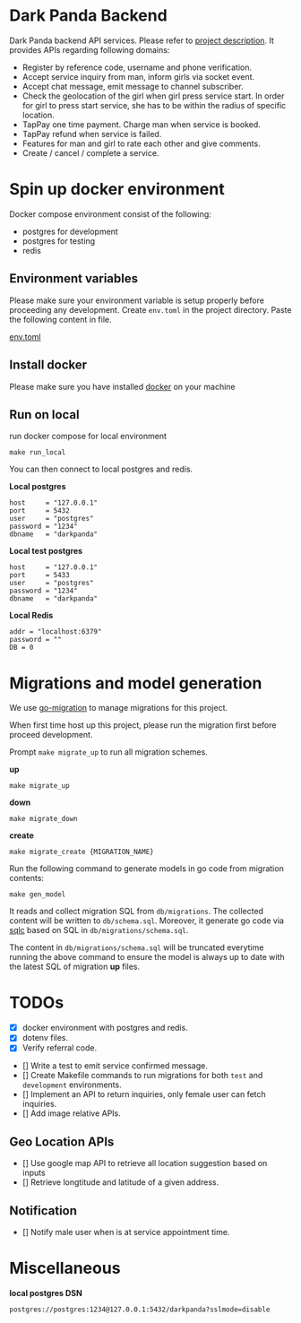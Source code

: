 # Dark Panda Backend

Dark Panda backend API services. Please refer to [project description](https://gist.github.com/huangc28/8b6c5ff777367597c430a5fd9c6099af). It provides APIs regarding following domains:

- Register by reference code, username and phone verification.
- Accept service inquiry from man, inform girls via socket event.
- Accept chat message, emit message to channel subscriber.
- Check the geolocation of the girl when girl press service start. In order for girl to press start service, she has to be within the radius of specific location.
- TapPay one time payment. Charge man when service is booked.
- TapPay refund when service is failed.
- Features for man and girl to rate each other and give comments.
- Create / cancel / complete a service.

# Spin up docker environment

Docker compose environment consist of the following:

- postgres for development
- postgres for testing
- redis

## Environment variables

Please make sure your environment variable is setup properly before proceeding any development.
Create `env.toml` in the project directory. Paste the following content in file.

[env.toml](https://gist.github.com/huangc28/0ffa71dffefc462728e602d0919cf9bd)

## Install docker

Please make sure you have installed [docker](https://www.docker.com/get-started) on your machine

## Run on local

run docker compose for local environment

```
make run_local

```

You can then connect to local postgres and redis.

**Local postgres**

```
host     = "127.0.0.1"
port     = 5432
user     = "postgres"
password = "1234"
dbname   = "darkpanda"
```

**Local test postgres**

```
host     = "127.0.0.1"
port     = 5433
user     = "postgres"
password = "1234"
dbname   = "darkpanda"
```

**Local Redis**

```
addr = "localhost:6379"
password = ""
DB = 0
```

# Migrations and model generation

We use [go-migration](https://github.com/golang-migrate/migrate) to manage migrations for this project.

When first time host up this project, please run the migration first before proceed development.

Prompt `make migrate_up` to run all migration schemes.

**up**

```
make migrate_up
```

**down**

```
make migrate_down
```
**create**

```
make migrate_create {MIGRATION_NAME}
```

Run the following command to generate models in go code from migration contents:

```
make gen_model
```

It reads and collect migration SQL from `db/migrations`. The collected content will be written to `db/schema.sql`. Moreover, it generate go code via [sqlc](https://github.com/kyleconroy/sqlc) based on SQL in `db/migrations/schema.sql`.

The content in `db/migrations/schema.sql` will be truncated everytime running the above command to ensure the model is always up to date with the latest SQL of migration **up** files.

# TODOs

- [x] docker environment with postgres and redis.
- [x] dotenv files.
- [x] Verify referral code.
- [] Write a test to emit service confirmed message.
- [] Create Makefile commands to run migrations for both `test` and `development` environments.
- [] Implement an API to return inquiries, only female user can fetch inquiries.
- [] Add image relative APIs.

## Geo Location APIs

- [] Use google map API to retrieve all location suggestion based on inputs
- [] Retrieve longtitude and latitude of a given address.

## Notification

- [] Notify male user when is at service appointment time.

# Miscellaneous

**local postgres DSN**

```
postgres://postgres:1234@127.0.0.1:5432/darkpanda?sslmode=disable
```

